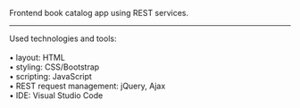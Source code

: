 Frontend book catalog app using REST services.

_____
Used technologies and tools:</br></br>
 • layout: HTML</br>
 • styling: CSS/Bootstrap</br>
 • scripting: JavaScript<br>
 • REST request management: jQuery, Ajax</br>
 • IDE: Visual Studio Code
    
